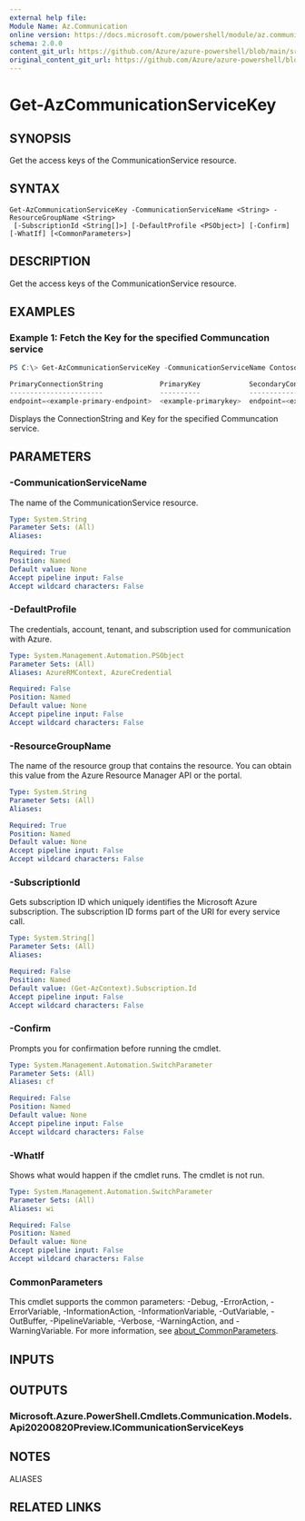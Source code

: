 ```yaml
---
external help file: 
Module Name: Az.Communication
online version: https://docs.microsoft.com/powershell/module/az.communication/get-azcommunicationservicekey
schema: 2.0.0
content_git_url: https://github.com/Azure/azure-powershell/blob/main/src/Communication/help/Get-AzCommunicationServiceKey.md
original_content_git_url: https://github.com/Azure/azure-powershell/blob/main/src/Communication/help/Get-AzCommunicationServiceKey.md
---
```


# Get-AzCommunicationServiceKey

## SYNOPSIS
Get the access keys of the CommunicationService resource.

## SYNTAX

```
Get-AzCommunicationServiceKey -CommunicationServiceName <String> -ResourceGroupName <String>
 [-SubscriptionId <String[]>] [-DefaultProfile <PSObject>] [-Confirm] [-WhatIf] [<CommonParameters>]
```

## DESCRIPTION
Get the access keys of the CommunicationService resource.

## EXAMPLES

### Example 1: Fetch the Key for the specified Communcation service
```powershell
PS C:\> Get-AzCommunicationServiceKey -CommunicationServiceName ContosoAcsResource1 -ResourceGroupName ContosoResourceProvider1

PrimaryConnectionString              PrimaryKey            SecondaryConnectionString               SecondaryKey
-----------------------              ----------            -----------------------                 ----------
endpoint=<example-primary-endpoint>  <example-primarykey>  endpoint=<example-secondary-endpoint>   <example-secondarykey>
```

Displays the ConnectionString and Key for the specified Communcation service.

## PARAMETERS

### -CommunicationServiceName
The name of the CommunicationService resource.

```yaml
Type: System.String
Parameter Sets: (All)
Aliases:

Required: True
Position: Named
Default value: None
Accept pipeline input: False
Accept wildcard characters: False
```

### -DefaultProfile
The credentials, account, tenant, and subscription used for communication with Azure.

```yaml
Type: System.Management.Automation.PSObject
Parameter Sets: (All)
Aliases: AzureRMContext, AzureCredential

Required: False
Position: Named
Default value: None
Accept pipeline input: False
Accept wildcard characters: False
```

### -ResourceGroupName
The name of the resource group that contains the resource.
You can obtain this value from the Azure Resource Manager API or the portal.

```yaml
Type: System.String
Parameter Sets: (All)
Aliases:

Required: True
Position: Named
Default value: None
Accept pipeline input: False
Accept wildcard characters: False
```

### -SubscriptionId
Gets subscription ID which uniquely identifies the Microsoft Azure subscription.
The subscription ID forms part of the URI for every service call.

```yaml
Type: System.String[]
Parameter Sets: (All)
Aliases:

Required: False
Position: Named
Default value: (Get-AzContext).Subscription.Id
Accept pipeline input: False
Accept wildcard characters: False
```

### -Confirm
Prompts you for confirmation before running the cmdlet.

```yaml
Type: System.Management.Automation.SwitchParameter
Parameter Sets: (All)
Aliases: cf

Required: False
Position: Named
Default value: None
Accept pipeline input: False
Accept wildcard characters: False
```

### -WhatIf
Shows what would happen if the cmdlet runs.
The cmdlet is not run.

```yaml
Type: System.Management.Automation.SwitchParameter
Parameter Sets: (All)
Aliases: wi

Required: False
Position: Named
Default value: None
Accept pipeline input: False
Accept wildcard characters: False
```

### CommonParameters
This cmdlet supports the common parameters: -Debug, -ErrorAction, -ErrorVariable, -InformationAction, -InformationVariable, -OutVariable, -OutBuffer, -PipelineVariable, -Verbose, -WarningAction, and -WarningVariable. For more information, see [about_CommonParameters](http://go.microsoft.com/fwlink/?LinkID=113216).

## INPUTS

## OUTPUTS

### Microsoft.Azure.PowerShell.Cmdlets.Communication.Models.Api20200820Preview.ICommunicationServiceKeys

## NOTES

ALIASES

## RELATED LINKS

